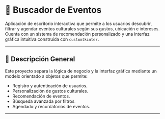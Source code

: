 # 📅 Buscador de Eventos

Aplicación de escritorio interactiva que permite a los usuarios descubrir, filtrar y agendar eventos culturales según sus gustos, ubicación e intereses. Cuenta con un sistema de recomendación personalizado y una interfaz gráfica intuitiva construida con `customtkinter`.

---

## 🧠 Descripción General

Este proyecto separa la lógica de negocio y la interfaz gráfica mediante un modelo orientado a objetos que permite:
- Registro y autenticación de usuarios.
- Personalización de gustos culturales.
- Recomendación de eventos.
- Búsqueda avanzada por filtros.
- Agendado y recordatorios de eventos.

---
